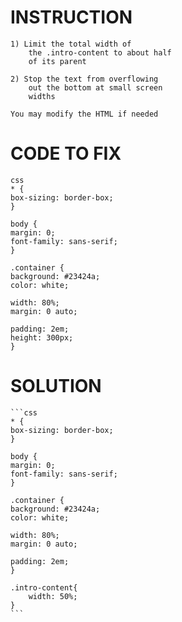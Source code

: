 # INSTRUCTION
    1) Limit the total width of
        the .intro-content to about half
        of its parent

    2) Stop the text from overflowing
        out the bottom at small screen
        widths

    You may modify the HTML if needed

# CODE TO FIX
```
css
* {
box-sizing: border-box;
}

body {
margin: 0;
font-family: sans-serif;
}

.container {
background: #23424a;
color: white;

width: 80%;
margin: 0 auto;

padding: 2em;
height: 300px;
}
```

# SOLUTION
    ```css
    * {
    box-sizing: border-box;
    }

    body {
    margin: 0;
    font-family: sans-serif;
    }

    .container {
    background: #23424a;
    color: white;

    width: 80%;
    margin: 0 auto;

    padding: 2em;
    }

    .intro-content{
        width: 50%;
    }
    ```
